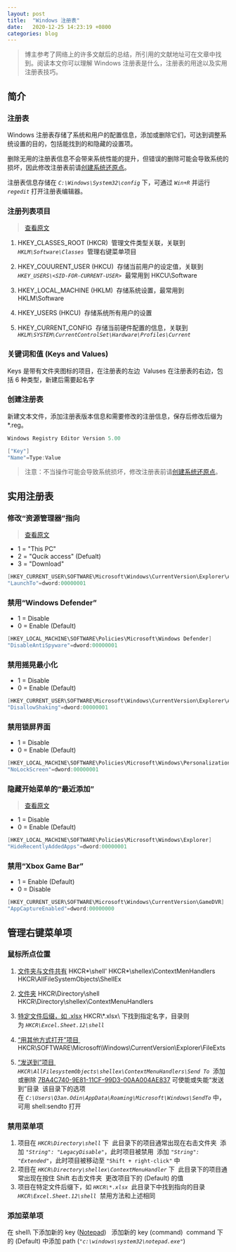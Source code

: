```yaml
---
layout: post
title:  "Windows 注册表"
date:   2020-12-25 14:23:19 +0800
categories: blog
---
```


> 博主参考了网络上的许多文献后的总结，所引用的文献地址可在文章中找到。阅读本文你可以理解 Windows 注册表是什么，注册表的用途以及实用注册表技巧。

## 简介 

### 注册表
Windows 注册表存储了系统和用户的配置信息，添加或删除它们，可达到调整系统设置的目的，包括能找到的和隐藏的设置项。

删除无用的注册表信息不会带来系统性能的提升，但错误的删除可能会导致系统的损坏，因此修改注册表前请[创建系统还原点](https://www.howtogeek.com/howto/windows-vista/create-a-restore-point-for-windows-vistas-system-restore)。 

注册表信息存储在 *`C:\Windows\System32\config`* 下，可通过 *`Win+R`* 并运行 *`regedit`* 打开注册表编辑器。 

### 注册列表项目 
> [查看原文](https://www.howtogeek.com/school/using-windows-admin-tools-like-a-pro/lesson5) 

1. HKEY_CLASSES_ROOT (HKCR) 
管理文件类型关联，关联到 *`HKLM\Software\Classes`* 
管理右键菜单项目 

2. HKEY_COUURENT_USER (HKCU) 
存储当前用户的设定值，关联到 *`HKEY_USERS\<SID-FOR-CURRENT-USER>`* 
最常用到 HKCU\Software 

3. HKEY_LOCAL_MACHINE (HKLM) 
存储系统设置，最常用到 HKLM\Software 

4. HKEY_USERS (HKCU) 
存储系统所有用户的设置 

5. HKEY_CURRENT_CONFIG 
存储当前硬件配置的信息，关联到 *`HKLM\SYSTEM\CurrentControlSet\Hardware\Profiles\Current`*

### 关键词和值 (Keys and Values) 
Keys 是带有文件夹图标的项目，在注册表的左边 
Valuses 在注册表的右边，包括 6 种类型，新建后需要起名字 

### 创建注册表

新建文本文件，添加注册表版本信息和需要修改的注册信息，保存后修改后缀为 *.reg。
```C 
Windows Registry Editor Version 5.00

["Key"]
"Name"=Type:Value
```
> 注意：不当操作可能会导致系统损坏，修改注册表前请[创建系统还原点](https://www.howtogeek.com/howto/windows-vista/create-a-restore-point-for-windows-vistas-system-restore/)。 

## 实用注册表 

### 修改“资源管理器”指向 
> [查看原文](https://www.tenforums.com/tutorials/3734-open-pc-quick-access-file-explorer-windows-10-a.html?__cf_chl_jschl_tk__=f038edee01e75069ec4ea6fe51c19c85c246e16c-1608183512-0-ARJ23MuUsgHY_DTUSSbz2Hfa4PEok6bJV1CgGSukL9Ko-NvtKFzLHT_6ioL5LYDsATBPCc_Y7LLJhw6DO2ZNKvkoj8o-pxNCh4UaCI4-BNwr0jje1K6gRwOMflQe-UjGRBEGJbgvBDBpcKDV-7vqfukXWYhl_3t-1sWSKCgsVKP1OYXFsfNzj2ERrIjz8a9YC78hcWLIzvZyqn_42qsk6TxKL1sIBpwVEDKprfqXMrvEQeSVmG7CqMwHpxEre47sJ1jnd8Frv35dg31mjzaYKOFjEwXbZ0AaJI0AcFNorLooiaQc14QbglMHupbQrm4aYt9rOAid2S3puqftwpzCvVN_YMnN1YmopZQr-wWrrVEnKcQi3q5JxnY8W7zNOxD-g_5MUdxaj3VCYYM3xRUcfMg) 

- 1 = "This PC" 
- 2 = "Qucik access" (Defualt) 
- 3 = "Download" 
```C 
[HKEY_CURRENT_USER\SOFTWARE\Microsoft\Windows\CurrentVersion\Explorer\Advanced]
"LaunchTo"=dword:00000001
```

### 禁用“Windows Defender” 
- 1 = Disable 
- 0 = Enable (Default) 
```C
[HKEY_LOCAL_MACHINE\SOFTWARE\Policies\Microsoft\Windows Defender]
"DisableAntiSpyware"=dword:00000001
```

### 禁用摇晃最小化 
- 1 = Disable 
- 0 = Enable (Default) 
```C
[HKEY_CURRENT_USER\SOFTWARE\Microsoft\Windows\CurrentVersion\Explorer\Advanced]
"DisallowShaking"=dword:00000001
```

### 禁用锁屏界面 
- 1 = Disable 
- 0 = Enable (Default) 
```C
[HKEY_LOCAL_MACHINE\SOFTWARE\Policies\Microsoft\Windows\Personalization]
"NoLockScreen"=dword:00000001
```
 
### 隐藏开始菜单的“最近添加” 
> [查看原文](https://www.tenforums.com/tutorials/104828-enable-disable-recently-added-apps-start-menu-windows-10-a.html#option2s3) 

- 1 = Disable 
- 0 = Enable (Default) 
```C
[HKEY_LOCAL_MACHINE\SOFTWARE\Policies\Microsoft\Windows\Explorer]
"HideRecentlyAddedApps"=dword:00000001
```

### 禁用“Xbox Game Bar” 
- 1 = Enable (Default) 
- 0 = Disable 
```C
[HKEY_CURRENT_USER\SOFTWARE\Microsoft\Windows\CurrentVersion\GameDVR]
"AppCaptureEnabled"=dword:00000000
```

## 管理右键菜单项 

### 鼠标所点位置 
1. [文件夹与文件共有](https://www.howtogeek.com/howto/windows-vista/how-to-clean-up-your-messy-windows-context-menu) 
HKCR\*\shell' 
HKCR\*\shellex\ContextMenHandlers 
HKCR\AllFileSystemObjects\ShellEx 

2. [文件夹](https://www.howtogeek.com/howto/windows-vista/how-to-clean-up-your-messy-windows-context-menu) 
HKCR\Directory\shell 
HKCR\Directory\shellex\ContextMenuHandlers 

3. [特定文件后缀，如 .xlsx](https://www.howtogeek.com/howto/windows-vista/how-to-clean-up-your-messy-windows-context-menu) 
 HKCR\\\*.xlsx\ 下找到指定名字，目录则为 *`HKCR\Excel.Sheet.12\shell`* 

4. [“用其他方式打开”项目 ](https://www.howtogeek.com/howto/18119/remove-programs-from-open-with-menu-in-explorer)
HKCR\SOFTWARE\Microsoft\Windows\CurrentVersion\Explorer\FileExts 

5. [“发送到”项目 ](https://www.howtogeek.com/howto/windows-vista/customize-the-windows-vista-send-to-menu/) 
*`HKCR\AllFilesystemObjects\shellex\ContextMenuHandlers\Send To`* 
添加或删除 [7BA4C740-9E81-11CF-99D3-00AA004AE837](https://www.howtogeek.com/howto/windows-vista/disable-the-send-to-folder-on-the-windows-explorer-context-menu) 可使能或失能“发送到”目录 
该目录下的选项在 *`C:\Users\Q3an.Odin\AppData\Roaming\Microsoft\Windows\SendTo`* 中，可用 shell:sendto 打开 

### 禁用菜单项 
1. 项目在 *`HKCR\Directory\shell`* 下 
此目录下的项目通常出现在右击文件夹 
添加 *`"String": "LegacyDisable"`*，此时项目被禁用 
添加 *`"String": "Extended"`*，此时项目被移动至 `"Shift + right-click"` 中 
2. 项目在 *`HKCR\Directory\shellex\ContextMenuHandler`* 下 
此目录下的项目通常出现在按住 Shift 右击文件夹 
更改项目下的 (Default) 的值 
3. 项目在特定文件后缀下，如 *`HKCR\*.xlsx`* 
此目录下中找到指向的目录 *`HKCR\Excel.Sheet.12\shell`* 
禁用方法和上述相同 

### 添加菜单项 
在 shell\ 下添加新的 key ([Notepad](https://www.howtogeek.com/howto/windows-vista/add-any-application-to-the-desktop-right-click-menu-in-vista))  
添加新的 key (command) 
command 下的 (Default) 中添加 path (*`"c:\windows\system32\notepad.exe"`*) 

